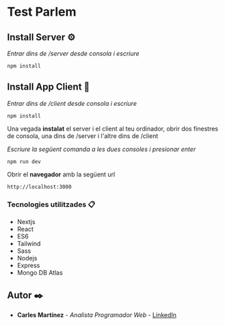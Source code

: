 # Test Parlem


## Install Server ⚙️

_Entrar dins de /server desde consola i escriure_

```
npm install
```

## Install App Client 🚀

_Entrar dins de /client desde consola i escriure_

```
npm install
```

Una vegada **instalat** el server i el client al teu ordinador, obrir dos finestres de consola, una dins de /server i l'altre dins de /client

_Escriure la següent comanda a les dues consoles i presionar enter_
```
npm run dev
```

Obrir el **navegador** amb la següent url
```
http://localhost:3000
```

### Tecnologies utilitzades 📋
* Nextjs
* React
* ES6
* Tailwind
* Sass
* Nodejs
* Express
* Mongo DB Atlas


## Autor ✒️

* **Carles Martínez** - *Analista Programador Web* - [LinkedIn](https://www.linkedin.com/in/carles-martinez/)


